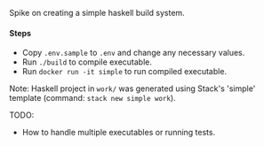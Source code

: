 Spike on creating a simple haskell build system.

#### Steps

* Copy `.env.sample` to `.env` and change any necessary values.
* Run `./build` to compile executable.
* Run `docker run -it simple` to run compiled executable.

Note: Haskell project in `work/` was generated using Stack's 'simple' template (command: `stack new simple work`).

TODO:
* How to handle multiple executables or running tests.
